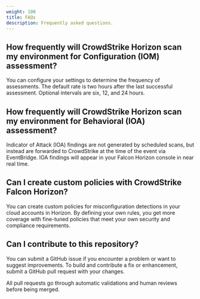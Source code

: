 ```yaml
---
weight: 100
title: FAQs
description: Frequently asked questions.
---
```


## How frequently will CrowdStrike Horizon scan my environment for Configuration (IOM) assessment?

You can configure your settings to determine the frequency of assessments. The default rate is two hours after the last successful assessment. Optional intervals are six, 12, and 24 hours.

## How frequently will CrowdStrike Horizon scan my environment for Behavioral (IOA) assessment?

Indicator of Attack (IOA) findings are not generated by scheduled scans, but instead are forwarded to CrowdStrike at the time of the event via EventBridge. IOA findings will appear in your Falcon Horizon console in near real time.

## Can I create custom policies with CrowdStrike Falcon Horizon?

You can create custom policies for misconfiguration detections in your cloud accounts in Horizon. By defining your own rules, you get more coverage with fine-tuned policies that meet your own security and compliance requirements.

## Can I contribute to this repository?

You can submit a GitHub issue if you encounter a problem or want to suggest improvements. To build and contribute a fix or enhancement, submit a GitHub pull request with your changes.

All pull requests go through automatic validations and human reviews before being merged.



